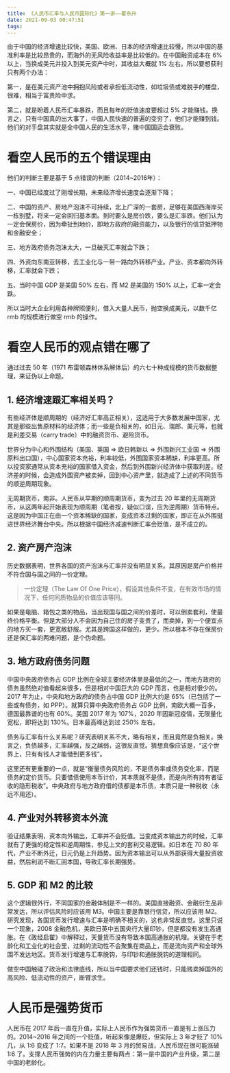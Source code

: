 ```yaml
---
title: 《人民币汇率与人民币国际化》第一讲——翟东升
date: 2021-09-03 00:47:51
tags:
---
```

由于中国的经济增速比较快，美国、欧洲、日本的经济增速比较慢，所以中国的基准利率是比较昂贵的，而海外的无风险收益率是比较低的。在中国融资成本在 6% 以上，当换成美元并投入到美元资产中时，其收益大概就 1% 左右。所以要想获利只有两个办法：

第一，是在美元资产池中拥抱风险或者承担低流动性，如垃圾债或难脱手的楼盘，很难，相当于富贵险中求。

第二，就是盼着人民币汇率暴跌，而且每年的贬值速度要超过 5% 才能赚钱。换言之，只有中国真的出大事了，中国人民快速的普遍的变穷了，他们才能赚到钱。他们的对手盘其实就是全中国人民的生活水平，赌中国国运会衰败。

# 看空人民币的五个错误理由
他们的判断主要是基于 5 点错误的判断（2014~2016年）：

一、中国已经度过了刚增长期，未来经济增长速度会逐渐下降；

二、中国的资产、房地产泡沫不可持续，北上广深的一套房，足够在美国西海岸买一栋别墅，将来一定会回归基本面。到时要么是房价跌，要么是汇率跌。他们认为一定会保房价，因为牵扯到地价，即地方政府的融资能力，以及银行的信贷抵押物和金融安全；

三、地方政府债务泡沫太大，一旦破灭汇率就会下跌；

四、外资向东南亚转移，去工业化与一带一路向外转移产业。产业、资本都向外转移，汇率就会下跌；

五、当时中国 GDP 是美国 50% 左右，而 M2 是美国的 150% 以上，汇率一定会跌。

所以当时大企业利用各种牌照便利，借入大量人民币，抛空换成美元，以数千亿 rmb 的规模进行做空 rmb 的操作。

# 看空人民币的观点错在哪了
通过过去 50 年（1971 布雷顿森林体系解体后）的六七十种成规模的货币数据整理，来证伪以上命题。

## 1. 经济增速跟汇率相关吗？

有些经济体是顺周期的（经济好汇率高正相关），这适用于大多数发展中国家，尤其是那些出售原材料的经济体；而一些是负相关的，如日元、瑞郎、美元等，也就是利差交易（carry trade）中的融资货币、避险货币。

世界分为中心和外围结构（美国、英国 => 欧日韩新以 => 外围新兴工业国 => 外围原料出口国），中心国家资本充裕，利率较低，外围国家资本稀缺，利率更高。所以投资家通常从资本充裕的国家借入资金，然后到外围新兴经济体中获取利差。经济差的时候，会造成外围资产被卖掉，回到中心资产里，就造成了上述的不同货币的顺逆周期现象。

无周期货币，南非。人民币从早期的顺周期货币，变为过去 20 年里的无周期货币，从这两年起开始表现为顺周期（笔者按，疑似口误，应为逆周期）货币特点。这是因为中国正在由一个资本稀缺的国家，变成资本过剩的国家，即正在从外围挺进世界经济舞台中央。所以根据中国经济减速判断汇率会贬值，是不成立的。

## 2. 资产房产泡沫

历史数据表明，世界各国的资产泡沫与汇率并没有明显关系。其原因是房产价格并不符合国与国之间的一价定理。

> 一价定理（The Law Of One Price），假设其他条件不变，在有效市场的情况下，任何同质物品的价值应该等同。

如果是电脑、箱包之类的物品，当出现国与国之间的价差时，可以倒卖套利，使最终价格平衡。但是大部分人不会因为自己住的房子变贵了，而卖掉，到一个便宜点的地方买一套，更宽敞舒服。尤其是跨国这样做的，更少。所以根本不存在保房价还是保汇率的两难问题，是个伪命题。

## 3. 地方政府债务问题

中国中央政府债务占 GDP 比例在全球主要经济体里是最低的之一，而地方政府的债务虽然绝对值看起来很多，但是相对中国巨大的 GDP 而言，也是相对很少的。2017 年为止，中央和地方政府的债务占中国 GDP 比例大约是 65%（已包括了一些或有债务，如 PPP）。就算只算中央政府债务占 GDP 比例，南欧大概一百多，德国最靠谱的也有 60%。美国 2017 年为 107%，2020 年因新冠疫情，无限量化宽松，即将达到 130%。日本最高峰达到过 250% 左右。

债务与汇率有什么关系呢？研究表明关系不大，略有相关，而且竟然是负相关。换言之，负债越多，汇率越强，反之越弱，这很反直觉。猜想真像应该是，“这个世界上，只有有钱人才能借到更多钱”。

这里还有更重要的一点，就是“衡量债务风险的，不是债务率或债务变化率，而是债务的定价货币。只要借债使用本币计价，其本质就不是债，而是向所有持有者征收的隐形税收”。中央政府与地方政府借的债都是本币债，本质只是一种税收（永远不用还）。

## 4. 产业对外转移资本外流

验证结果表明，资本向外输出，汇率并不会贬值。当变成资本输出方的时候，汇率就有了更强的稳定性和逆周期性，参见上文的套利交易逻辑。如日本在 70 80 年代，产业不断外迁，日元仍是上升趋势。因为资本输出可以从外部获得大量投资收益，然后利润不断汇回本国，导致汇率长期强势。

## 5. GDP 和 M2 的比较

这个逻辑很外行，不同国家的金融体制是不一样的。美国直接融资、金融衍生品非常发达，所以评估风险时应该用 M3。中国主要是靠银行信贷，所以应该用 M2。研究发现，各国货币发行增速与汇率是明确不相关的，这也非常反直觉。这里只说一个现象，2008 金融危机，美欧日英中五国央行大量印钞，但是都没有发生高通胀。在《政经启翟》中解释过，天量货币没有导致本国高通胀的机理。关键在于老龄化和工业化的社会里，过剩的流动性不会聚集在商品上，而是流向资产和全球外围不发达地区。货币发行增速与汇率脱钩，与印钞和通胀脱钩的道理相同。

做空中国触碰了政治和法律底线，所以当中国要求他们还钱时，只能贱卖掉国外的高风险、低流动性的资产，断臂求生。

# 人民币是强势货币
人民币在 2017 年后一直在升值，实际上人民币作为强势货币一直是有上涨压力的。2014~2016 年之间的一个贬值，听起来像是爆贬，但实际上 3 年才贬了 10% 几，从 1:6 变成了 1:7。如果不是 2018 年 3 月的贸易战，人民币现在很可能涨破 1:6 了。支撑人民币强势的内在力量主要有两点：第一是中国的产业升级，第二是中国的老龄化。